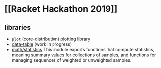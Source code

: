 # [[Racket Hackathon 2019]]

## libraries

* [`plot`](https://docs.racket-lang.org/plot/) (core-distribution) plotting library
* [data-table](https://github.com/jadudm/data-table) (work in progress)
* [math/statistics](https://docs.racket-lang.org/math/stats.html) This module exports functions that compute statistics, meaning summary values for collections of samples, and functions for managing sequences of weighted or unweighted samples.